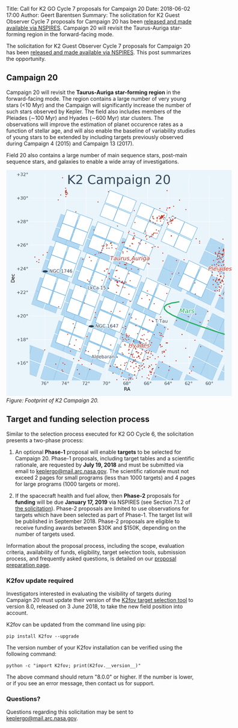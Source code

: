 Title: Call for K2 GO Cycle 7 proposals for Campaign 20
Date: 2018-06-02 17:00
Author: Geert Barentsen
Summary: The solicitation for K2 Guest Observer Cycle 7 proposals for Campaign 20 has been [released and made available via NSPIRES](https://nspires.nasaprs.com/external/solicitations/summary!init.do?solId=%7b8A2B07C0-F3D9-677F-0C28-F0E8406FC3CD%7d&path=open). Campaign 20 will revisit the Taurus-Auriga star-forming region in the forward-facing mode.

The solicitation for K2 Guest Observer Cycle 7 proposals for Campaign 20 
has been [released and made available via NSPIRES](https://nspires.nasaprs.com/external/solicitations/summary!init.do?solId=%7b8A2B07C0-F3D9-677F-0C28-F0E8406FC3CD%7d&path=open).
This post summarizes the opportunity.

## Campaign 20

Campaign 20 will revisit the **Taurus-Auriga star-forming region** in the
forward-facing mode.
The region contains a large number of very young stars (<10 Myr)
and the Campaign will significantly increase the number of such stars observed by Kepler.
The field also includes members of the Pleiades (&sim;100 Myr) and Hyades (&sim;600 Myr) star clusters.
The observations will improve the estimation of planet occurence rates as a function of stellar age, and will also enable the baseline of variability studies of young stars to be extended by including targets previously observed during Campaign 4 (2015) and Campaign 13 (2017).

Field 20 also contains a large number of main sequence stars, post-main sequence stars, and galaxies to enable a wide array of investigations.

<p>
<img src="images/k2/k2-c20-field.png" style="max-width: 600px;" alt="Footprint of K2 Campaign 20"/><br/>
<i>Figure: Footprint of K2 Campaign 20.</i>
</p>

## Target and funding selection process

Similar to the selection process executed for K2 GO Cycle 6,
the solicitation presents a two-phase process:

1. An optional **Phase-1** proposal will enable **targets** to be
selected for Campaign 20. Phase-1 proposals, including target tables
and a scientific rationale, are requested by **July 19, 2018**
and must be submitted via email to keplergo@mail.arc.nasa.gov.
The scientific rationale must not exceed 2 pages for small programs
(less than 1000 targets) and 4 pages for large programs
(1000 targets or more).

2. If the spacecraft health and fuel allow,
then **Phase-2** proposals for **funding** will be due **January 17, 2019**
via NSPIRES (see Section 7.1.2 of [the solicitation](https://nspires.nasaprs.com/external/viewrepositorydocument/cmdocumentid=610960/solicitationId=%7B8A2B07C0-F3D9-677F-0C28-F0E8406FC3CD%7D/viewSolicitationDocument=1/D.7%20K2%20Cycle%207%20Final%20Text%20Amend%2014%20final.pdf)).
Phase-2 proposals are limited to use observations for targets which have
been selected as part of Phase-1.
The target list will be published in September 2018.
Phase-2 proposals are eligible to receive funding awards
between $30K and $150K, depending on the number of targets used.

Information about the proposal process, including the scope,
evaluation criteria, availability of funds, eligibility,
target selection tools, submission process, and frequently asked questions, is detailed on our [proposal preparation page](/k2-proposing-targets.html).


### K2fov update required

Investigators interested in evaluating the visibility of targets during Campaign 20 must update their version of the
<a href="software.html#k2fov">K2fov target selection tool</a>
to version 8.0, released on 3 June 2018,
to take the new field position into account. 

K2fov can be updated from the command line using pip:

    pip install K2fov --upgrade

The version number of your K2fov installation can be verified
using the following command:

    python -c "import K2fov; print(K2fov.__version__)"

The above command should return "8.0.0" or higher. If the number is lower,
or if you see an error message, then contact us for support.


### Questions?

Questions regarding this solicitation may be sent to <a href="keplergo@mail.arc.nasa.gov">keplergo@mail.arc.nasa.gov</a>.
